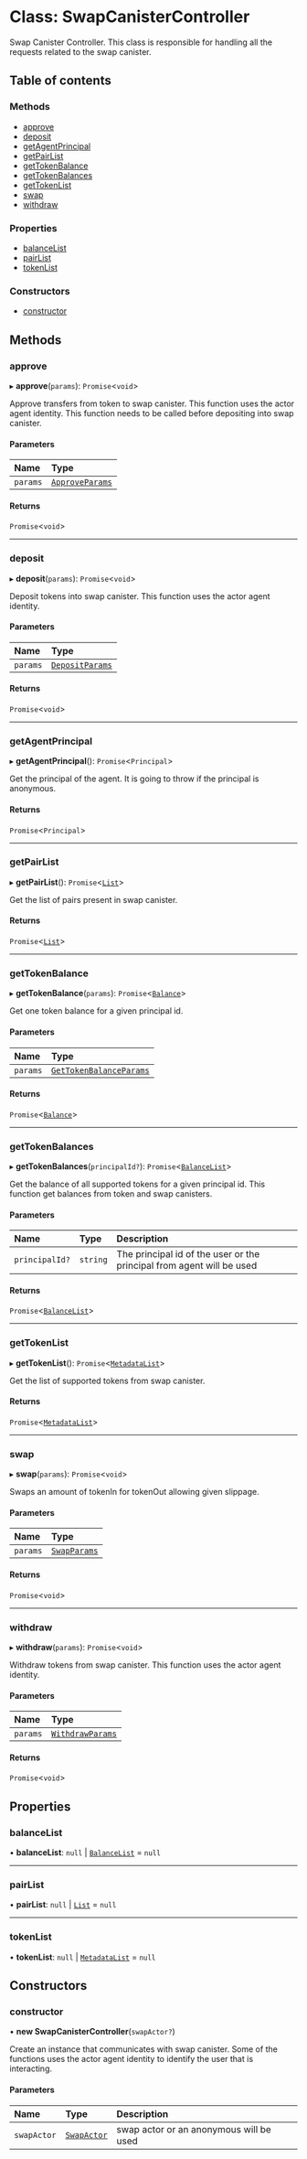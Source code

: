 # Class: SwapCanisterController

Swap Canister Controller.
This class is responsible for handling all the requests related to the swap canister.

## Table of contents

### Methods

- [approve](SwapCanisterController.md#approve)
- [deposit](SwapCanisterController.md#deposit)
- [getAgentPrincipal](SwapCanisterController.md#getagentprincipal)
- [getPairList](SwapCanisterController.md#getpairlist)
- [getTokenBalance](SwapCanisterController.md#gettokenbalance)
- [getTokenBalances](SwapCanisterController.md#gettokenbalances)
- [getTokenList](SwapCanisterController.md#gettokenlist)
- [swap](SwapCanisterController.md#swap)
- [withdraw](SwapCanisterController.md#withdraw)

### Properties

- [balanceList](SwapCanisterController.md#balancelist)
- [pairList](SwapCanisterController.md#pairlist)
- [tokenList](SwapCanisterController.md#tokenlist)

### Constructors

- [constructor](SwapCanisterController.md#constructor)

## Methods

### approve

▸ **approve**(`params`): `Promise`<`void`\>

Approve transfers from token to swap canister.
This function uses the actor agent identity.
This function needs to be called before depositing into swap canister.

#### Parameters

| Name | Type |
| :------ | :------ |
| `params` | [`ApproveParams`](../modules/SwapCanisterController.md#approveparams) |

#### Returns

`Promise`<`void`\>

___

### deposit

▸ **deposit**(`params`): `Promise`<`void`\>

Deposit tokens into swap canister.
This function uses the actor agent identity.

#### Parameters

| Name | Type |
| :------ | :------ |
| `params` | [`DepositParams`](../modules/SwapCanisterController.md#depositparams) |

#### Returns

`Promise`<`void`\>

___

### getAgentPrincipal

▸ **getAgentPrincipal**(): `Promise`<`Principal`\>

Get the principal of the agent.
It is going to throw if the principal is anonymous.

#### Returns

`Promise`<`Principal`\>

___

### getPairList

▸ **getPairList**(): `Promise`<[`List`](../modules/Pair.md#list)\>

Get the list of pairs present in swap canister.

#### Returns

`Promise`<[`List`](../modules/Pair.md#list)\>

___

### getTokenBalance

▸ **getTokenBalance**(`params`): `Promise`<[`Balance`](../modules/Token.md#balance)\>

Get one token balance for a given principal id.

#### Parameters

| Name | Type |
| :------ | :------ |
| `params` | [`GetTokenBalanceParams`](../modules/SwapCanisterController.md#gettokenbalanceparams) |

#### Returns

`Promise`<[`Balance`](../modules/Token.md#balance)\>

___

### getTokenBalances

▸ **getTokenBalances**(`principalId?`): `Promise`<[`BalanceList`](../modules/Token.md#balancelist)\>

Get the balance of all supported tokens for a given principal id.
This function get balances from token and swap canisters.

#### Parameters

| Name | Type | Description |
| :------ | :------ | :------ |
| `principalId?` | `string` | The principal id of the user or the principal from agent will be used |

#### Returns

`Promise`<[`BalanceList`](../modules/Token.md#balancelist)\>

___

### getTokenList

▸ **getTokenList**(): `Promise`<[`MetadataList`](../modules/Token.md#metadatalist)\>

Get the list of supported tokens from swap canister.

#### Returns

`Promise`<[`MetadataList`](../modules/Token.md#metadatalist)\>

___

### swap

▸ **swap**(`params`): `Promise`<`void`\>

Swaps an amount of tokenIn for tokenOut allowing given slippage.

#### Parameters

| Name | Type |
| :------ | :------ |
| `params` | [`SwapParams`](../modules/SwapCanisterController.md#swapparams) |

#### Returns

`Promise`<`void`\>

___

### withdraw

▸ **withdraw**(`params`): `Promise`<`void`\>

Withdraw tokens from swap canister.
This function uses the actor agent identity.

#### Parameters

| Name | Type |
| :------ | :------ |
| `params` | [`WithdrawParams`](../modules/SwapCanisterController.md#withdrawparams) |

#### Returns

`Promise`<`void`\>

## Properties

### balanceList

• **balanceList**: ``null`` \| [`BalanceList`](../modules/Token.md#balancelist) = `null`

___

### pairList

• **pairList**: ``null`` \| [`List`](../modules/Pair.md#list) = `null`

___

### tokenList

• **tokenList**: ``null`` \| [`MetadataList`](../modules/Token.md#metadatalist) = `null`

## Constructors

### constructor

• **new SwapCanisterController**(`swapActor?`)

Create an instance that communicates with swap canister.
Some of the functions uses the actor agent identity to identify the user that is interacting.

#### Parameters

| Name | Type | Description |
| :------ | :------ | :------ |
| `swapActor` | [`SwapActor`](../README.md#swapactor) | swap actor or an anonymous will be used |
